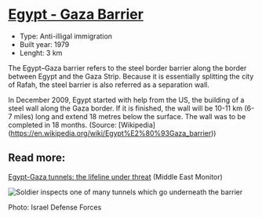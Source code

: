 <!--
West Longitude: 34
North Latitude: 31.50
East Longitude: 34.5
South Latitude: 31
-->

# [Egypt - Gaza Barrier](https://en.wikipedia.org/wiki/Egypt%E2%80%93Gaza_barrier)

* Type: Anti-illigal immigration
* Built year: 1979
* Lenght: 3 km

The Egypt–Gaza barrier refers to the steel border barrier along the border between Egypt and the Gaza Strip. Because it is essentially splitting the city of Rafah, the steel barrier is also referred as a separation wall.

In December 2009, Egypt started with help from the US, the building of a steel wall along the Gaza border. If it is finished, the wall will be 10-11 km (6-7 miles) long and extend 18 metres below the surface. The wall was to be completed in 18 months. (Source: [Wikipedia] (https://en.wikipedia.org/wiki/Egypt%E2%80%93Gaza_barrier))

## Read more:

[Egypt-Gaza tunnels: the lifeline under threat](https://www.middleeastmonitor.com/articles/middle-east/8169-egypt-gaza-tunnels-the-lifeline-under-threat) (Middle East Monitor)

![Soldier inspects one of many tunnels which go underneath the barrier](http://c1.staticflickr.com/5/4013/4359968011_2dc334aef8_z.jpg)

Photo: Israel Defense Forces
